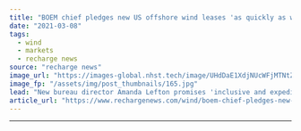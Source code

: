 ```yaml
---
title: "BOEM chief pledges new US offshore wind leases 'as quickly as we can'"
date: "2021-03-08"
tags: 
  - wind
  - markets
  - recharge news
source: "recharge news"
image_url: "https://images-global.nhst.tech/image/UHdDaE1XdjNUcWFjMTNtZnJrVTk2MTU1MEF3dWNiZnovcjlOTzJKOE1YYz0=/nhst/binary/08550a74f93d18bbb1730f21e8a58486"
image_fp: "/assets/img/post_thumbnails/165.jpg"
lead: "New bureau director Amanda Lefton promises 'inclusive and expeditious process' to develop projects off Atlantic and Pacific coasts"
article_url: "https://www.rechargenews.com/wind/boem-chief-pledges-new-us-offshore-wind-leases-as-quickly-as-we-can/2-1-976469"
---
```


---
